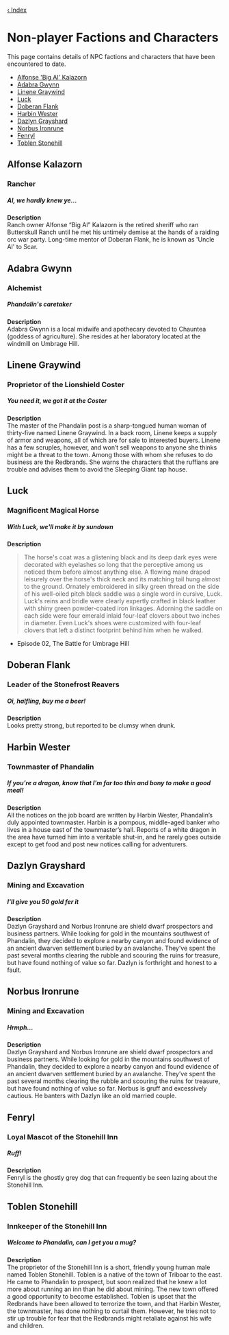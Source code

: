[‹ Index](README.md)

# Non-player Factions and Characters
This page contains details of NPC factions and characters that have been encountered to date.

* [Alfonse 'Big Al' Kalazorn](#alfonse-kalazorn)
* [Adabra Gwynn](#adabra-gwynn)
* [Linene Graywind](#linene-graywind)
* [Luck](#luck)
* [Doberan Flank](#doberan-flank)
* [Harbin Wester](#harbin-wester)
* [Dazlyn Grayshard](#dazlyn-grayshard)
* [Norbus Ironrune](#norbus-ironrune)
* [Fenryl](#fenryl)
* [Toblen Stonehill](#toblen-stonehill)

## Alfonse Kalazorn
### Rancher
##### Al, we hardly knew ye...

**Description**  
Ranch owner Alfonse “Big Al” Kalazorn is the retired sheriff who ran Butterskull Ranch until he met his untimely demise at the hands of a raiding orc war party. Long-time mentor of Doberan Flank, he is known as 'Uncle Al' to Scar.

## Adabra Gwynn
### Alchemist
##### Phandalin's caretaker

**Description**  
Adabra Gwynn is a local midwife and apothecary devoted to Chauntea (goddess of agriculture). She resides at her laboratory located at the windmill on Umbrage Hill.

## Linene Graywind
### Proprietor of the Lionshield Coster
##### You need it, we got it at the Coster

**Description**  
The master of the Phandalin post is a sharp-tongued human woman of thirty-five named Linene Graywind. In a back room, Linene keeps a supply of armor and weapons, all of which are for sale to interested buyers. Linene has a few scruples, however, and won’t sell weapons to anyone she thinks might be a threat to the town. Among those with whom she refuses to do business are the Redbrands. She warns the characters that the ruffians are trouble and advises them to avoid the Sleeping Giant tap house.

## Luck
### Magnificent Magical Horse
##### With Luck, we'll make it by sundown

**Description**  
> The horse's coat was a glistening black and its deep dark eyes were decorated with eyelashes so long that the perceptive among us noticed them before almost anything else. A flowing mane draped leisurely over the horse's thick neck and its matching tail hung almost to the ground. Ornately embroidered in silky green thread on the side of his well-oiled pitch black saddle was a single word in cursive, Luck. Luck's reins and bridle were clearly expertly crafted in black leather with shiny green powder-coated iron linkages. Adorning the saddle on each side were four emerald inlaid four-leaf clovers about two inches in diameter. Even Luck's shoes were customized with four-leaf clovers that left a distinct footprint behind him when he walked. 
- Episode 02, The Battle for Umbrage Hill

## Doberan Flank
### Leader of the Stonefrost Reavers
##### Oi, halfling, buy me a beer!

**Description**  
Looks pretty strong, but reported to be clumsy when drunk.

## Harbin Wester
### Townmaster of Phandalin
##### If you're a dragon, know that I'm far too thin and bony to make a good meal!

**Description**  
All the notices on the job board are written by Harbin Wester, Phandalin’s duly appointed townmaster. Harbin is a pompous, middle-aged banker who lives in a house east of the townmaster’s hall. Reports of a white dragon in the area have turned him into a veritable shut-in, and he rarely goes outside except to get food and post new notices calling for adventurers.

## Dazlyn Grayshard
### Mining and Excavation
##### I'll give you 50 gold fer it

**Description**  
Dazlyn Grayshard and Norbus Ironrune are shield dwarf prospectors and business partners. While looking for gold in the mountains southwest of Phandalin, they decided to explore a nearby canyon and found evidence of an ancient dwarven settlement buried by an avalanche. They’ve spent the past several months clearing the rubble and scouring the ruins for treasure, but have found nothing of value so far. Dazlyn is forthright and honest to a fault.

## Norbus Ironrune
### Mining and Excavation
##### Hrmph...

**Description**  
Dazlyn Grayshard and Norbus Ironrune are shield dwarf prospectors and business partners. While looking for gold in the mountains southwest of Phandalin, they decided to explore a nearby canyon and found evidence of an ancient dwarven settlement buried by an avalanche. They’ve spent the past several months clearing the rubble and scouring the ruins for treasure, but have found nothing of value so far. Norbus is gruff and excessively cautious. He banters with Dazlyn like an old married couple.

## Fenryl
### Loyal Mascot of the Stonehill Inn
##### Ruff!

**Description**  
Fenryl is the ghostly grey dog that can frequently be seen lazing about the Stonehill Inn.

## Toblen Stonehill
### Innkeeper of the Stonehill Inn
##### Welcome to Phandalin, can I get you a mug?

**Description**  
The proprietor of the Stonehill Inn is a short, friendly young human male named Toblen Stonehill. Toblen is a native of the town of Triboar to the east. He came to Phandalin to prospect, but soon realized that he knew a lot more about running an inn than he did about mining. The new town offered a good opportunity to become established. Toblen is upset that the Redbrands have been allowed to terrorize the town, and that Harbin Wester, the townmaster, has done nothing to curtail them. However, he tries not to stir up trouble for fear that the Redbrands might retaliate against his wife and children.